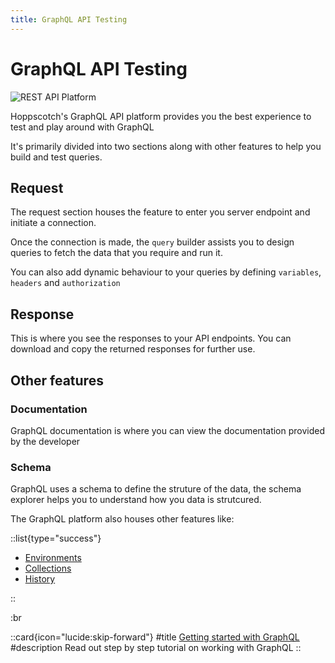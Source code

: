 ```yaml
---
title: GraphQL API Testing
---
```


# GraphQL API Testing

![REST API Platform](/features/graphql-mode.png)

Hoppscotch's GraphQL API platform provides you the best experience to test and play around with GraphQL

It's primarily divided into two sections along with other features to help you build and test queries.

## Request

The request section houses the feature to enter you server endpoint and initiate a connection.

Once the connection is made, the `query` builder assists you to design queries to fetch the data that you require and run it.

You can also add dynamic behaviour to your queries by defining `variables`, `headers` and `authorization`

## Response

This is where you see the responses to your API endpoints. You can download and copy the returned responses for further use.

## Other features

### Documentation

GraphQL documentation is where you can view the documentation provided by the developer

### Schema

GraphQL uses a schema to define the struture of the data, the schema explorer helps you to understand how you data is strutcured.

The GraphQL platform also houses other features like:

::list{type="success"}

- [Environments](/documentation/features/environments)
- [Collections](/documentation/features/collections)
- [History](/documentation/features/history)

::

:br

::card{icon="lucide:skip-forward"}
#title
[Getting started with GraphQL](/documentation/getting-started/graphql/creating-a-query)
#description
Read out step by step tutorial on working with GraphQL
::
